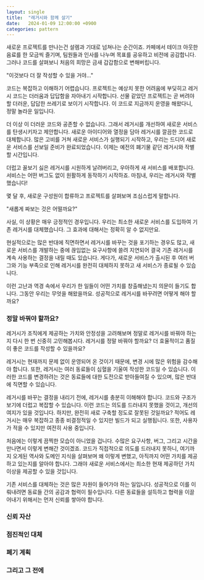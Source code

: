 ```yaml
---
layout: single
title:  "레거시와 함께 살기"
date:   2024-01-09 12:00:00 +0900
categories: pattern
---
```


새로운 프로젝트를 만나는건 설렘과 기대로 넘쳐나는 순간이죠. 카페에서 테이크 아웃한 음료를 한 모금씩 즐기며, 팀원들과 인사를 나누며 목표를 공유하고 비전에 공감합니다. 그러나 코드를 살펴보니 처음의 희망은 금새 갑갑함으로 변해버립니다.

"이것보다 더 잘 작성할 수 있을 거야..."

코드는 복잡하고 이해하기 어렵습니다. 프로젝트는 예상치 못한 어려움에 부딪히고 레거시 코드는 더러움과 답답함을 자아내기 시작합니다. 선물 같았던 프로젝트는 곧 버려야 할 더러운, 답답한 쓰레기로 보이기 시작합니다. 이 코드로 지금까지 운영을 해왔다니, 정말 놀라운 일입니다.

더 이상 이 더러운 코드와 공존할 수 없습니다. 그래서 레거시를 개선하여 새로운 서비스를 탄생시키자고 제안합니다. 새로운 아이디어와 열정을 담아 레거시를 깔끔한 코드로 대체합니다. 많은 고비를 거쳐 새로운 서비스가 실행되기 시작하고, 우리는 드디어 새로운 서비스를 선보일 준비가 완료되었습니다. 이제는 예전의 폐기물 같던 레거시와 작별할 시간입니다.

더럽고 꼴보기 싫은 레거시를 시원하게 날려버리고, 우아하게 새 서비스를 배포합니다. 서비스는 어떤 버그도 없이 원활하게 동작하기 시작하죠. 마침내, 우리는 레거시와 작별했습니다!

몇 달 후, 새로운 구성원이 합류하고 프로젝트를 살펴보며 조심스럽게 말합니다.

"새롭게 짜보는 것은 어떨까요?"

사실, 이 상황은 매우 긍정적인 경우입니다. 우리는 최소한 새로운 서비스를 도입하여 기존 레거시를 대체했습니다. 그 효과에 대해서는 정확히 알 수 없지만요. 

현실적으로는 많은 반대에 직면하면서 레거시를 바꾸는 것을 포기하는 경우도 많고, 새로운 서비스를 개발하는 중에 끊임없는 요구사항에 쓸려 지연되어 결국 기존 레거시를 계속 사용하는 결정을 내릴 때도 있습니다. 게다가, 새로운 서비스가 출시된 후 여러 버그와 기능 부족으로 인해 레거시를 완전히 대체하지 못하고 새 서비스가 종료될 수 있습니다.

이런 고난과 역경 속에서 우리가 한 일들이 어떤 가치를 창출해냈는지 의문이 들기도 합니다. 그동안 우리는 무엇을 해왔을까요. 성공적으로 레거시를 바꾸려면 어떻게 해야 할까요?

### 정말 바꿔야 할까요?

레거시가 조직에게 제공하는 가치와 안정성을 고려해보며 정말로 레거시를 바꿔야 하는지 다시 한 번 신중히 고민해봅시다. 레거시를 정말 바꿔야 할까요? 더 효율적이고 품질이 좋은 코드를 작성할 수 있을까요?

레거시는 현재까지 문제 없이 운영되어 온 것이기 때문에, 변경 시에 많은 위험을 감수해야 합니다. 또한, 레거시는 여러 동료들이 심혈을 기울여 작성한 코드일 수 있습니다. 이러한 코드를 변경하려는 것은 동료들에 대한 도전으로 받아들여질 수 있으며, 많은 반대에 직면할 수 있습니다.

레거시를 바꾸는 결정을 내리기 전에, 레거시를 충분히 이해해야 합니다. 코드와 구조가 보기에 더럽고 복잡할 수 있습니다. 이런 코드는 의도를 드러내지 못했을 것이고, 개선의 여지가 있을 것입니다. 하지만, 완전히 새로 구축할 정도로 잘못된 것일까요? 적어도 레거시는 매우 복잡하고 종종 비결정적일 수 있지만 빌드가 되고 실행됩니다. 또한, 사용자가 적을 수 있지만 여전히 사용 중입니다.

처음에는 이렇게 끔찍한 모습이 아니었을 겁니다. 수많은 요구사항, 버그, 그리고 시간을 만나면서 이렇게 변해간 것이겠죠. 코드가 직접적으로 의도를 드러내지 못하니, 여기까지 오게된 역사와 도메인 지식을 살펴보며 왜 이렇게 변했고, 아직까지 어떤 가치를 제공하고 있는지를 알아야 합니다. 그래야 새로운 서비스에서는 최소한 현재 제공하던 가치 이상을 제공할 수 있을 것입니다.

기존 서비스를 대체하는 것은 많은 자원이 들어가야 하는 일입니다. 성공적으로 이를 이뤄내려면 동료들 간의 공감과 협력이 필수입니다. 다른 동료들을 설득하고 협력을 이끌어내기 위해서는 먼저 신뢰를 쌓아야 합니다.

### 신뢰 자산

### 점진적인 대체

### 폐기 계획

### 그리고 그 전에
